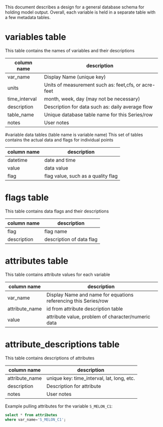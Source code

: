 This document describes a design for a general database schema for holding model output. Overall, each variable is held in a separate table with a few metadata tables.

# variables table
This table contains the names of variables and their descriptions

|column name | description|
|-----------|------------|
|var_name	|Display Name (unique key)|
|units|	Units of measurement such as: feet,cfs, or acre-feet|
|time_interval| month, week, day (may not be necessary)	|
|description|	Description for data such as: daily average flow|
|table_name|	Unique database table name for this Series/row|
|notes|	User notes|

#variable data tables (table name is variable name)
This set of tables contains the actual data and flags for individual points

|column name | description|
|-----------|------------|
|datetime	| date and time|
|value | data value |
|flag | flag value, such as a quality flag |

# flags table
This table contains data flags and their descriptions

|column name | description|
|-----------|------------|
|flag	| flag name|
|description | description of data flag |


# attributes table
This table contains attribute values for each variable

|column name | description|
|-----------|------------|
|var_name	|Display Name and name for equations referencing this Series/row|
|attribute_name|	id from attribute description table|
|value|	attribute value, problem of character/numeric data|


# attribute_descriptions table
This table contains descriptions of attributes

|column name | description|
|-----------|------------|
|attribute_name|	unique key: time_interval, lat, long, etc.|
|description|	Description for attribute |
|notes|	User notes

Example pulling attributes for the variable `S_MELON_C1`:

```sql
select * from attributes
where var_name='S_MELON_C1';
```
